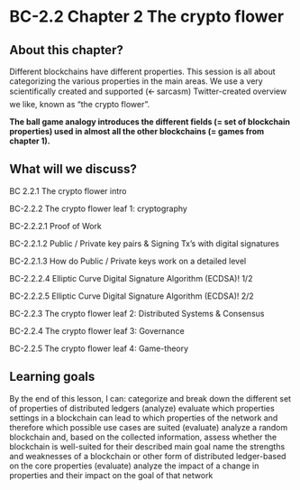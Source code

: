 # BC-2.2 Chapter 2 The crypto flower

## About this chapter? 
Different blockchains have different properties. This session is all about categorizing the various properties in the main areas. We use a very scientifically created and supported (🡨 sarcasm) Twitter-created overview we like, known as “the crypto flower”. 

**The ball game analogy introduces the different fields (= set of blockchain properties) used in almost all the other blockchains (= games from chapter 1).** 

## What will we discuss? 

BC 2.2.1 The crypto flower intro

BC-2.2.2 The crypto flower leaf 1: cryptography

BC-2.2.2.1 Proof of Work

BC-2.2.1.2 Public / Private key pairs & Signing Tx’s with digital signatures 

BC-2.2.1.3 How do Public / Private keys work on a detailed level

BC-2.2.2.4 Elliptic Curve Digital Signature Algorithm (ECDSA)! 1/2

BC-2.2.2.5 Elliptic Curve Digital Signature Algorithm (ECDSA)! 2/2

BC-2.2.3 The crypto flower leaf 2: Distributed Systems & Consensus

BC-2.2.4 The crypto flower leaf 3: Governance

BC-2.2.5 The crypto flower leaf 4: Game-theory


## Learning goals
By the end of this lesson, I can: 
categorize and break down the different set of properties of distributed ledgers (analyze)
evaluate which properties settings in a blockchain can lead to which properties of the network and therefore which possible use cases are suited (evaluate)
analyze a random blockchain and, based on the collected information, assess whether the blockchain is well-suited for their described main goal name the strengths and weaknesses of a blockchain or other form of distributed ledger-based on the core properties (evaluate)
analyze the impact of a change in properties and their impact on the goal of that network

